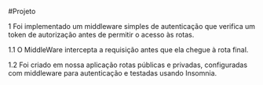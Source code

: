 #Projeto

1 Foi implementado um middleware simples de autenticação que verifica um token de autorização antes de permitir o acesso às rotas.

1.1 O MiddleWare intercepta a requisição antes que ela chegue à rota final.

1.2 Foi criado em nossa aplicação rotas públicas e privadas, configuradas com middleware para autenticação e testadas usando Insomnia.
